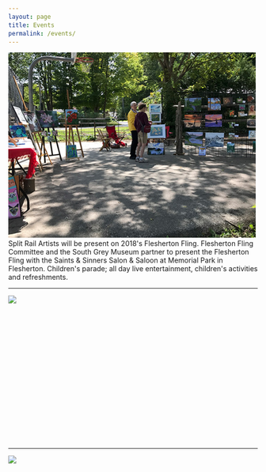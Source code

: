 ```yaml
---
layout: page
title: Events
permalink: /events/
---
```

<div class="container">
  <div class="row">
    <div class="col-6">
     <img src="/assets/images/flesherton_fling.jpg" width="500">
    </div>
    <div class="col">
    Split Rail Artists will be present on 2018's Flesherton Fling. Flesherton Fling Committee and the South Grey Museum partner to present the Flesherton Fling with the Saints & Sinners Salon & Saloon at Memorial Park in Flesherton. Children's parade; all day live entertainment, children's activities and refreshments.
    </div>
  </div>
  <div class="row"><div class="col"><hr></div></div>
  <div class="row">
    <div style="height:295px; width:526px; overflow:hidden;">
      <img src="{{ "/assets/images/Canada%20Day%20Art%20Fair.jpg" | relative_url }}" class="img-fluid">
    </div>
  </div>
  <div class="row"><div class="col"><hr></div></div>
  <div class="row">
    <div style="height:295px; width:526px; overflow:hidden;">
      <img src="{{ "/assets/images/Canada%20Day%20Art%20Fair%202.jpg" | relative_url }}" class="img-fluid">
    </div>
  </div>
</div>
